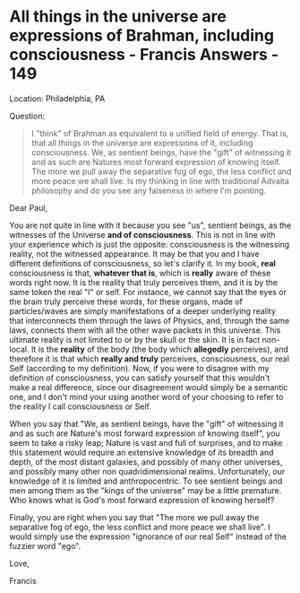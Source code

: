 # All things in the universe are expressions of Brahman, including consciousness - Francis Answers - 149

Location: Philadelphia, PA

Question:

>I "think" of Brahman as equivalent to a unified field of energy. That is, that all things in the universe are expressions of it, including consciousness. We, as sentient beings, have the "gift" of witnessing it and as such are Natures most forward expression of knowing itself. The more we pull away the separative fog of ego, the less conflict and more peace we shall live. Is my thinking in line with traditional Advaita philosophy and do you see any falseness in where I'm pointing.

Dear Paul,

You are not quite in line with it because you see "us", sentient beings, as the witnesses of the Universe **and of consciousness**. This is not in line with your experience which is just the opposite: consciousness is the witnessing reality, not the witnessed appearance. It may be that you and I have different definitions of consciousness, so let's clarify it. In my book, **real** consciousness is that, **whatever that is**, which is **really** aware of these words right now. It is the reality that truly perceives them, and it is by the same token the real "I" or self. For instance, we cannot say that the eyes or the brain truly perceive these words, for these organs, made of particles/waves are simply manifestations of a deeper underlying reality that interconnects them through the laws of Physics, and, through the same laws, connects them with all the other wave packets in this universe. This ultimate reality is not limited to or by the skull or the skin. It is in fact non-local. It is the **reality** of the body (the body which **allegedly** perceives), and therefore it is that which **really and truly** perceives, consciousness, our real Self (according to my definition). Now, if you were to disagree with my definition of consciousness, you can satisfy yourself that this wouldn't make a real difference, since our disagreement would simply be a semantic one, and I don't mind your using another word of your choosing to refer to the reality I call consciousness or Self.

When you say that "We, as sentient beings, have the "gift" of witnessing it and as such are Nature's most forward expression of knowing itself", you seem to take a risky leap; Nature is vast and full of surprises, and to make this statement would require an extensive knowledge of its breadth and depth, of the most distant galaxies, and possibly of many other universes, and possibly many other non quadridimensional realms. Unfortunately, our knowledge of it is limited and anthropocentric. To see sentient beings and men among them as the "kings of the universe" may be a little premature. Who knows what is God's most forward expression of knowing herself?

Finally, you are right when you say that "The more we pull away the separative fog of ego, the less conflict and more peace we shall live". I would simply use the expression "ignorance of our real Self" instead of the fuzzier word "ego".

Love,

Francis


